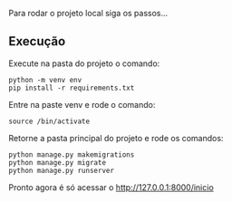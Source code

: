 Para rodar o projeto local siga os passos...

## Execução


Execute na pasta do projeto o comando:
```shell
python -m venv env
pip install -r requirements.txt
```

Entre na paste venv e rode o comando:
```shell
source /bin/activate
```

Retorne a pasta principal do projeto e rode os comandos:
```shell
python manage.py makemigrations
python manage.py migrate
python manage.py runserver
```

Pronto agora é só acessar o http://127.0.0.1:8000/inicio


